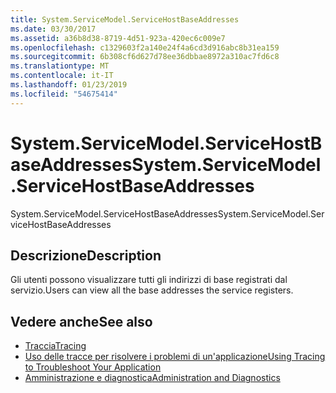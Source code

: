```yaml
---
title: System.ServiceModel.ServiceHostBaseAddresses
ms.date: 03/30/2017
ms.assetid: a36b8d38-8719-4d51-923a-420ec6c009e7
ms.openlocfilehash: c1329603f2a140e24f4a6cd3d916abc8b31ea159
ms.sourcegitcommit: 6b308cf6d627d78ee36dbbae8972a310ac7fd6c8
ms.translationtype: MT
ms.contentlocale: it-IT
ms.lasthandoff: 01/23/2019
ms.locfileid: "54675414"
---
```

# <a name="systemservicemodelservicehostbaseaddresses"></a><span data-ttu-id="eda12-102">System.ServiceModel.ServiceHostBaseAddresses</span><span class="sxs-lookup"><span data-stu-id="eda12-102">System.ServiceModel.ServiceHostBaseAddresses</span></span>
<span data-ttu-id="eda12-103">System.ServiceModel.ServiceHostBaseAddresses</span><span class="sxs-lookup"><span data-stu-id="eda12-103">System.ServiceModel.ServiceHostBaseAddresses</span></span>  
  
## <a name="description"></a><span data-ttu-id="eda12-104">Descrizione</span><span class="sxs-lookup"><span data-stu-id="eda12-104">Description</span></span>  
 <span data-ttu-id="eda12-105">Gli utenti possono visualizzare tutti gli indirizzi di base registrati dal servizio.</span><span class="sxs-lookup"><span data-stu-id="eda12-105">Users can view all the base addresses the service registers.</span></span>  
  
## <a name="see-also"></a><span data-ttu-id="eda12-106">Vedere anche</span><span class="sxs-lookup"><span data-stu-id="eda12-106">See also</span></span>
- [<span data-ttu-id="eda12-107">Traccia</span><span class="sxs-lookup"><span data-stu-id="eda12-107">Tracing</span></span>](../../../../../docs/framework/wcf/diagnostics/tracing/index.md)
- [<span data-ttu-id="eda12-108">Uso delle tracce per risolvere i problemi di un'applicazione</span><span class="sxs-lookup"><span data-stu-id="eda12-108">Using Tracing to Troubleshoot Your Application</span></span>](../../../../../docs/framework/wcf/diagnostics/tracing/using-tracing-to-troubleshoot-your-application.md)
- [<span data-ttu-id="eda12-109">Amministrazione e diagnostica</span><span class="sxs-lookup"><span data-stu-id="eda12-109">Administration and Diagnostics</span></span>](../../../../../docs/framework/wcf/diagnostics/index.md)
